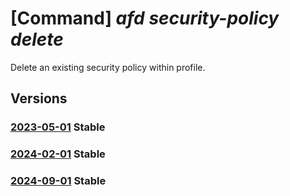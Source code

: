 # [Command] _afd security-policy delete_

Delete an existing security policy within profile.

## Versions

### [2023-05-01](/Resources/mgmt-plane/L3N1YnNjcmlwdGlvbnMve30vcmVzb3VyY2Vncm91cHMve30vcHJvdmlkZXJzL21pY3Jvc29mdC5jZG4vcHJvZmlsZXMve30vc2VjdXJpdHlwb2xpY2llcy97fQ==/2023-05-01.xml) **Stable**

<!-- mgmt-plane /subscriptions/{}/resourcegroups/{}/providers/microsoft.cdn/profiles/{}/securitypolicies/{} 2023-05-01 -->

### [2024-02-01](/Resources/mgmt-plane/L3N1YnNjcmlwdGlvbnMve30vcmVzb3VyY2Vncm91cHMve30vcHJvdmlkZXJzL21pY3Jvc29mdC5jZG4vcHJvZmlsZXMve30vc2VjdXJpdHlwb2xpY2llcy97fQ==/2024-02-01.xml) **Stable**

<!-- mgmt-plane /subscriptions/{}/resourcegroups/{}/providers/microsoft.cdn/profiles/{}/securitypolicies/{} 2024-02-01 -->

### [2024-09-01](/Resources/mgmt-plane/L3N1YnNjcmlwdGlvbnMve30vcmVzb3VyY2Vncm91cHMve30vcHJvdmlkZXJzL21pY3Jvc29mdC5jZG4vcHJvZmlsZXMve30vc2VjdXJpdHlwb2xpY2llcy97fQ==/2024-09-01.xml) **Stable**

<!-- mgmt-plane /subscriptions/{}/resourcegroups/{}/providers/microsoft.cdn/profiles/{}/securitypolicies/{} 2024-09-01 -->
